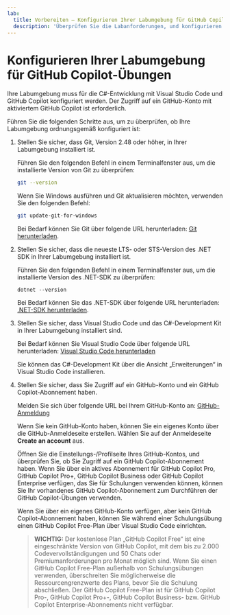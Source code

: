 ```yaml
---
lab:
  title: Vorbereiten – Konfigurieren Ihrer Labumgebung für GitHub Copilot-Übungen
  description: 'Überprüfen Sie die Labanforderungen, und konfigurieren Sie Ressourcen, bevor Sie GitHub Copilot-Übungen starten.'
---
```


# Konfigurieren Ihrer Labumgebung für GitHub Copilot-Übungen

Ihre Labumgebung muss für die C#-Entwicklung mit Visual Studio Code und GitHub Copilot konfiguriert werden. Der Zugriff auf ein GitHub-Konto mit aktiviertem GitHub Copilot ist erforderlich.

Führen Sie die folgenden Schritte aus, um zu überprüfen, ob Ihre Labumgebung ordnungsgemäß konfiguriert ist:

1. Stellen Sie sicher, dass Git, Version 2.48 oder höher, in Ihrer Labumgebung installiert ist.

    Führen Sie den folgenden Befehl in einem Terminalfenster aus, um die installierte Version von Git zu überprüfen:

    ```bash
    git --version
    ```

    Wenn Sie Windows ausführen und Git aktualisieren möchten, verwenden Sie den folgenden Befehl:

    ```bash
    git update-git-for-windows
    ```

    Bei Bedarf können Sie Git über folgende URL herunterladen: <a href="https://git-scm.com/downloads" target="_blank">Git herunterladen</a>.

1. Stellen Sie sicher, dass die neueste LTS- oder STS-Version des .NET SDK in Ihrer Labumgebung installiert ist.

    Führen Sie den folgenden Befehl in einem Terminalfenster aus, um die installierte Version des .NET-SDK zu überprüfen:

    ```dotnetcli
    dotnet --version
    ```

    Bei Bedarf können Sie das .NET-SDK über folgende URL herunterladen: <a href="https://dotnet.microsoft.com/download/dotnet" target="_blank">.NET-SDK herunterladen</a>.

1. Stellen Sie sicher, dass Visual Studio Code und das C#-Development Kit in Ihrer Labumgebung installiert sind.

    Bei Bedarf können Sie Visual Studio Code über folgende URL herunterladen: <a href="https://code.visualstudio.com/download" target="_blank">Visual Studio Code herunterladen</a>

    Sie können das C#-Development Kit über die Ansicht „Erweiterungen“ in Visual Studio Code installieren.

1. Stellen Sie sicher, dass Sie Zugriff auf ein GitHub-Konto und ein GitHub Copilot-Abonnement haben.

    Melden Sie sich über folgende URL bei Ihrem GitHub-Konto an: <a href="https://github.com/login" target="_blank">GitHub-Anmeldung</a>

    Wenn Sie kein GitHub-Konto haben, können Sie ein eigenes Konto über die GitHub-Anmeldeseite erstellen. Wählen Sie auf der Anmeldeseite **Create an account** aus.

    Öffnen Sie die Einstellungs-/Profilseite Ihres GitHub-Kontos, und überprüfen Sie, ob Sie Zugriff auf ein GitHub Copilot-Abonnement haben. Wenn Sie über ein aktives Abonnement für GitHub Copilot Pro, GitHub Copilot Pro+, GitHub Copilot Business oder GitHub Copilot Enterprise verfügen, das Sie für Schulungen verwenden können, können Sie Ihr vorhandenes GitHub Copilot-Abonnement zum Durchführen der GitHub Copilot-Übungen verwenden.

    Wenn Sie über ein eigenes GitHub-Konto verfügen, aber kein GitHub Copilot-Abonnement haben, können Sie während einer Schulungsübung einen GitHub Copilot Free-Plan über Visual Studio Code einrichten.

    > **WICHTIG:** Der kostenlose Plan „GitHub Copilot Free“ ist eine eingeschränkte Version von GitHub Copilot, mit dem bis zu 2.000 Codevervollständigungen und 50 Chats oder Premiumanforderungen pro Monat möglich sind. Wenn Sie einen GitHub Copilot Free-Plan außerhalb von Schulungsübungen verwenden, überschreiten Sie möglicherweise die Ressourcengrenzwerte des Plans, bevor Sie die Schulung abschließen. Der GitHub Copilot Free-Plan ist für GitHub Copilot Pro-, GitHub Copilot Pro+-, GitHub Copilot Business- bzw. GitHub Copilot Enterprise-Abonnements nicht verfügbar.
